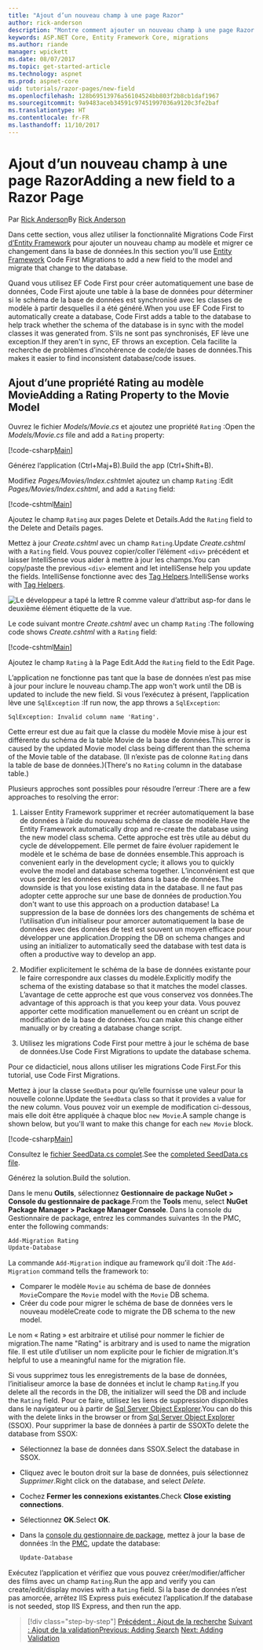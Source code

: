 ```yaml
---
title: "Ajout d’un nouveau champ à une page Razor"
author: rick-anderson
description: "Montre comment ajouter un nouveau champ à une page Razor avec Entity Framework Core"
keywords: ASP.NET Core, Entity Framework Core, migrations
ms.author: riande
manager: wpickett
ms.date: 08/07/2017
ms.topic: get-started-article
ms.technology: aspnet
ms.prod: aspnet-core
uid: tutorials/razor-pages/new-field
ms.openlocfilehash: 128b69513976a56104524bb803f2b8cb1daf1967
ms.sourcegitcommit: 9a9483aceb34591c97451997036a9120c3fe2baf
ms.translationtype: HT
ms.contentlocale: fr-FR
ms.lasthandoff: 11/10/2017
---
```

# <a name="adding-a-new-field-to-a-razor-page"></a><span data-ttu-id="e11ef-104">Ajout d’un nouveau champ à une page Razor</span><span class="sxs-lookup"><span data-stu-id="e11ef-104">Adding a new field to a Razor Page</span></span>

<span data-ttu-id="e11ef-105">Par [Rick Anderson](https://twitter.com/RickAndMSFT)</span><span class="sxs-lookup"><span data-stu-id="e11ef-105">By [Rick Anderson](https://twitter.com/RickAndMSFT)</span></span>

<span data-ttu-id="e11ef-106">Dans cette section, vous allez utiliser la fonctionnalité Migrations Code First [d’Entity Framework](https://docs.microsoft.com/ef/core/get-started/aspnetcore/new-db) pour ajouter un nouveau champ au modèle et migrer ce changement dans la base de données.</span><span class="sxs-lookup"><span data-stu-id="e11ef-106">In this section you'll use [Entity Framework](https://docs.microsoft.com/ef/core/get-started/aspnetcore/new-db) Code First Migrations to add a new field to the model and migrate that change to the database.</span></span>

<span data-ttu-id="e11ef-107">Quand vous utilisez EF Code First pour créer automatiquement une base de données, Code First ajoute une table à la base de données pour déterminer si le schéma de la base de données est synchronisé avec les classes de modèle à partir desquelles il a été généré.</span><span class="sxs-lookup"><span data-stu-id="e11ef-107">When you use EF Code First to automatically create a database, Code First adds a table to the database to help track whether the schema of the database is in sync with the model classes it was generated from.</span></span> <span data-ttu-id="e11ef-108">S’ils ne sont pas synchronisés, EF lève une exception.</span><span class="sxs-lookup"><span data-stu-id="e11ef-108">If they aren't in sync, EF throws an exception.</span></span> <span data-ttu-id="e11ef-109">Cela facilite la recherche de problèmes d’incohérence de code/de bases de données.</span><span class="sxs-lookup"><span data-stu-id="e11ef-109">This makes it easier to find inconsistent database/code issues.</span></span>

## <a name="adding-a-rating-property-to-the-movie-model"></a><span data-ttu-id="e11ef-110">Ajout d’une propriété Rating au modèle Movie</span><span class="sxs-lookup"><span data-stu-id="e11ef-110">Adding a Rating Property to the Movie Model</span></span>

<span data-ttu-id="e11ef-111">Ouvrez le fichier *Models/Movie.cs* et ajoutez une propriété `Rating` :</span><span class="sxs-lookup"><span data-stu-id="e11ef-111">Open the *Models/Movie.cs* file and add a `Rating` property:</span></span>

[!code-csharp[Main](razor-pages-start/sample/RazorPagesMovie/Models/MovieDateRating.cs?highlight=11&range=7-18)]

<span data-ttu-id="e11ef-112">Générez l’application (Ctrl+Maj+B).</span><span class="sxs-lookup"><span data-stu-id="e11ef-112">Build the app (Ctrl+Shift+B).</span></span>

<span data-ttu-id="e11ef-113">Modifiez *Pages/Movies/Index.cshtml*et ajoutez un champ `Rating` :</span><span class="sxs-lookup"><span data-stu-id="e11ef-113">Edit *Pages/Movies/Index.cshtml*, and add a `Rating` field:</span></span>

[!code-cshtml[Main](razor-pages-start/sample/RazorPagesMovie/Pages/Movies/Index.cshtml?highlight=40-42,61-63)]

<span data-ttu-id="e11ef-114">Ajoutez le champ `Rating` aux pages Delete et Details.</span><span class="sxs-lookup"><span data-stu-id="e11ef-114">Add the `Rating` field to the Delete and Details pages.</span></span>

<span data-ttu-id="e11ef-115">Mettez à jour *Create.cshtml* avec un champ `Rating`.</span><span class="sxs-lookup"><span data-stu-id="e11ef-115">Update *Create.cshtml* with a `Rating` field.</span></span> <span data-ttu-id="e11ef-116">Vous pouvez copier/coller l’élément `<div>` précédent et laisser IntelliSense vous aider à mettre à jour les champs.</span><span class="sxs-lookup"><span data-stu-id="e11ef-116">You can copy/paste the previous `<div>` element and let intelliSense help you update the fields.</span></span> <span data-ttu-id="e11ef-117">IntelliSense fonctionne avec des [Tag Helpers](xref:mvc/views/tag-helpers/intro).</span><span class="sxs-lookup"><span data-stu-id="e11ef-117">IntelliSense works with [Tag Helpers](xref:mvc/views/tag-helpers/intro).</span></span>

![Le développeur a tapé la lettre R comme valeur d’attribut asp-for dans le deuxième élément étiquette de la vue.](new-field/_static/cr.png)

<span data-ttu-id="e11ef-121">Le code suivant montre *Create.cshtml* avec un champ `Rating` :</span><span class="sxs-lookup"><span data-stu-id="e11ef-121">The following code shows *Create.cshtml* with a `Rating` field:</span></span>

[!code-cshtml[Main](razor-pages-start/sample/RazorPagesMovie/Pages/Movies/Create.cshtml?highlight=36-40)]

<span data-ttu-id="e11ef-122">Ajoutez le champ `Rating` à la Page Edit.</span><span class="sxs-lookup"><span data-stu-id="e11ef-122">Add the `Rating` field to the Edit Page.</span></span>

<span data-ttu-id="e11ef-123">L’application ne fonctionne pas tant que la base de données n’est pas mise à jour pour inclure le nouveau champ.</span><span class="sxs-lookup"><span data-stu-id="e11ef-123">The app won't work until the DB is updated to include the new field.</span></span> <span data-ttu-id="e11ef-124">Si vous l’exécutez à présent, l’application lève une `SqlException` :</span><span class="sxs-lookup"><span data-stu-id="e11ef-124">If run now, the app throws a `SqlException`:</span></span>

```
SqlException: Invalid column name 'Rating'.
```

<span data-ttu-id="e11ef-125">Cette erreur est due au fait que la classe du modèle Movie mise à jour est différente du schéma de la table Movie de la base de données.</span><span class="sxs-lookup"><span data-stu-id="e11ef-125">This error is caused by the updated Movie model class being different than the schema of the Movie table of the database.</span></span> <span data-ttu-id="e11ef-126">(Il n’existe pas de colonne `Rating` dans la table de base de données.)</span><span class="sxs-lookup"><span data-stu-id="e11ef-126">(There's no `Rating` column in the database table.)</span></span>

<span data-ttu-id="e11ef-127">Plusieurs approches sont possibles pour résoudre l’erreur :</span><span class="sxs-lookup"><span data-stu-id="e11ef-127">There are a few approaches to resolving the error:</span></span>

1. <span data-ttu-id="e11ef-128">Laisser Entity Framework supprimer et recréer automatiquement la base de données à l’aide du nouveau schéma de classe de modèle.</span><span class="sxs-lookup"><span data-stu-id="e11ef-128">Have the Entity Framework automatically drop and re-create the database using  the new model class schema.</span></span> <span data-ttu-id="e11ef-129">Cette approche est très utile au début du cycle de développement. Elle permet de faire évoluer rapidement le modèle et le schéma de base de données ensemble.</span><span class="sxs-lookup"><span data-stu-id="e11ef-129">This approach is convenient early in the development cycle; it allows you to quickly evolve the model and database schema together.</span></span> <span data-ttu-id="e11ef-130">L’inconvénient est que vous perdez les données existantes dans la base de données.</span><span class="sxs-lookup"><span data-stu-id="e11ef-130">The downside is that you lose existing data in the database.</span></span> <span data-ttu-id="e11ef-131">Il ne faut pas adopter cette approche sur une base de données de production.</span><span class="sxs-lookup"><span data-stu-id="e11ef-131">You don't want to use this approach on a production database!</span></span> <span data-ttu-id="e11ef-132">La suppression de la base de données lors des changements de schéma et l’utilisation d’un initialiseur pour amorcer automatiquement la base de données avec des données de test est souvent un moyen efficace pour développer une application.</span><span class="sxs-lookup"><span data-stu-id="e11ef-132">Dropping the DB on schema changes and using an initializer to automatically seed the database with test data is often a productive way to develop an app.</span></span>

2. <span data-ttu-id="e11ef-133">Modifier explicitement le schéma de la base de données existante pour le faire correspondre aux classes du modèle.</span><span class="sxs-lookup"><span data-stu-id="e11ef-133">Explicitly modify the schema of the existing database so that it matches the model classes.</span></span> <span data-ttu-id="e11ef-134">L’avantage de cette approche est que vous conservez vos données.</span><span class="sxs-lookup"><span data-stu-id="e11ef-134">The advantage of this approach is that you keep your data.</span></span> <span data-ttu-id="e11ef-135">Vous pouvez apporter cette modification manuellement ou en créant un script de modification de la base de données.</span><span class="sxs-lookup"><span data-stu-id="e11ef-135">You can make this change either manually or by creating a database change script.</span></span>

3. <span data-ttu-id="e11ef-136">Utilisez les migrations Code First pour mettre à jour le schéma de base de données.</span><span class="sxs-lookup"><span data-stu-id="e11ef-136">Use Code First Migrations to update the database schema.</span></span>

<span data-ttu-id="e11ef-137">Pour ce didacticiel, nous allons utiliser les migrations Code First.</span><span class="sxs-lookup"><span data-stu-id="e11ef-137">For this tutorial, use Code First Migrations.</span></span>

<span data-ttu-id="e11ef-138">Mettez à jour la classe `SeedData` pour qu’elle fournisse une valeur pour la nouvelle colonne.</span><span class="sxs-lookup"><span data-stu-id="e11ef-138">Update the `SeedData` class so that it provides a value for the new column.</span></span> <span data-ttu-id="e11ef-139">Vous pouvez voir un exemple de modification ci-dessous, mais elle doit être appliquée à chaque bloc `new Movie`.</span><span class="sxs-lookup"><span data-stu-id="e11ef-139">A sample change is shown below, but you'll want to make this change for each `new Movie` block.</span></span>

[!code-csharp[Main](razor-pages-start/sample/RazorPagesMovie/Models/SeedDataRating.cs?name=snippet1&highlight=8)]

<span data-ttu-id="e11ef-140">Consultez le [fichier SeedData.cs complet](https://github.com/aspnet/Docs/blob/master/aspnetcore/tutorials/razor-pages/razor-pages-start/sample/RazorPagesMovie/Models/SeedDataRating.cs).</span><span class="sxs-lookup"><span data-stu-id="e11ef-140">See the [completed SeedData.cs file](https://github.com/aspnet/Docs/blob/master/aspnetcore/tutorials/razor-pages/razor-pages-start/sample/RazorPagesMovie/Models/SeedDataRating.cs).</span></span>

<span data-ttu-id="e11ef-141">Générez la solution.</span><span class="sxs-lookup"><span data-stu-id="e11ef-141">Build the solution.</span></span>

<a name="pmc"></a> <span data-ttu-id="e11ef-142">Dans le menu **Outils**, sélectionnez **Gestionnaire de package NuGet > Console du gestionnaire de package**.</span><span class="sxs-lookup"><span data-stu-id="e11ef-142">From the **Tools** menu, select **NuGet Package Manager > Package Manager Console**.</span></span>
<span data-ttu-id="e11ef-143">Dans la console du Gestionnaire de package, entrez les commandes suivantes :</span><span class="sxs-lookup"><span data-stu-id="e11ef-143">In the PMC, enter the following commands:</span></span>

```powershell
Add-Migration Rating
Update-Database
```

<span data-ttu-id="e11ef-144">La commande `Add-Migration` indique au framework qu’il doit :</span><span class="sxs-lookup"><span data-stu-id="e11ef-144">The `Add-Migration` command tells the framework to:</span></span>

* <span data-ttu-id="e11ef-145">Comparer le modèle `Movie` au schéma de base de données `Movie`</span><span class="sxs-lookup"><span data-stu-id="e11ef-145">Compare the `Movie` model with the `Movie` DB schema.</span></span>
* <span data-ttu-id="e11ef-146">Créer du code pour migrer le schéma de base de données vers le nouveau modèle</span><span class="sxs-lookup"><span data-stu-id="e11ef-146">Create code to migrate the DB schema to the new model.</span></span>

<span data-ttu-id="e11ef-147">Le nom « Rating » est arbitraire et utilisé pour nommer le fichier de migration.</span><span class="sxs-lookup"><span data-stu-id="e11ef-147">The name "Rating" is arbitrary and is used to name the migration file.</span></span> <span data-ttu-id="e11ef-148">Il est utile d’utiliser un nom explicite pour le fichier de migration.</span><span class="sxs-lookup"><span data-stu-id="e11ef-148">It's helpful to use a meaningful name for the migration file.</span></span>

<a name="ssox"></a> <span data-ttu-id="e11ef-149">Si vous supprimez tous les enregistrements de la base de données, l’initialiseur amorce la base de données et inclut le champ `Rating`.</span><span class="sxs-lookup"><span data-stu-id="e11ef-149">If you delete all the records in the DB, the initializer will seed the DB and include the `Rating` field.</span></span> <span data-ttu-id="e11ef-150">Pour ce faire, utilisez les liens de suppression disponibles dans le navigateur ou à partir de [Sql Server Object Explorer](xref:tutorials/razor-pages/sql#ssox).</span><span class="sxs-lookup"><span data-stu-id="e11ef-150">You can do this with the delete links in the browser or from [Sql Server Object Explorer](xref:tutorials/razor-pages/sql#ssox) (SSOX).</span></span> <span data-ttu-id="e11ef-151">Pour supprimer la base de données à partir de SSOX</span><span class="sxs-lookup"><span data-stu-id="e11ef-151">To delete the database from SSOX:</span></span>

* <span data-ttu-id="e11ef-152">Sélectionnez la base de données dans SSOX.</span><span class="sxs-lookup"><span data-stu-id="e11ef-152">Select the database in SSOX.</span></span>
* <span data-ttu-id="e11ef-153">Cliquez avec le bouton droit sur la base de données, puis sélectionnez *Supprimer*.</span><span class="sxs-lookup"><span data-stu-id="e11ef-153">Right click on the database, and select *Delete*.</span></span>
* <span data-ttu-id="e11ef-154">Cochez **Fermer les connexions existantes**.</span><span class="sxs-lookup"><span data-stu-id="e11ef-154">Check **Close existing connections**.</span></span>
* <span data-ttu-id="e11ef-155">Sélectionnez **OK**.</span><span class="sxs-lookup"><span data-stu-id="e11ef-155">Select **OK**.</span></span>
* <span data-ttu-id="e11ef-156">Dans la [console du gestionnaire de package](xref:tutorials/razor-pages/new-field#pmc), mettez à jour la base de données :</span><span class="sxs-lookup"><span data-stu-id="e11ef-156">In the [PMC](xref:tutorials/razor-pages/new-field#pmc), update the database:</span></span>

  ```powershell
  Update-Database
  ```

<span data-ttu-id="e11ef-157">Exécutez l’application et vérifiez que vous pouvez créer/modifier/afficher des films avec un champ `Rating`.</span><span class="sxs-lookup"><span data-stu-id="e11ef-157">Run the app and verify you can create/edit/display movies with a `Rating` field.</span></span> <span data-ttu-id="e11ef-158">Si la base de données n’est pas amorcée, arrêtez IIS Express puis exécutez l’application.</span><span class="sxs-lookup"><span data-stu-id="e11ef-158">If the database is not seeded, stop IIS Express, and then run the app.</span></span>

>[!div class="step-by-step"]
<span data-ttu-id="e11ef-159">[Précédent : Ajout de la recherche](xref:tutorials/razor-pages/search)
[Suivant : Ajout de la validation](xref:tutorials/razor-pages/validation)</span><span class="sxs-lookup"><span data-stu-id="e11ef-159">[Previous: Adding Search](xref:tutorials/razor-pages/search)
[Next: Adding Validation](xref:tutorials/razor-pages/validation)</span></span>
